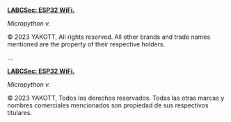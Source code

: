 [**LABCSec: ESP32 WiFi.**]()

*Micropython v.*

© 2023 YAKOTT, All rights reserved. All other brands and trade names mentioned are the property of their respective holders.

...

[**LABCSec: ESP32 WiFi.**]()

*Micropython v.*

© 2023 YAKOTT, Todos los derechos reservados. Todas las otras marcas y nombres comerciales mencionados son propiedad de sus respectivos titulares.
